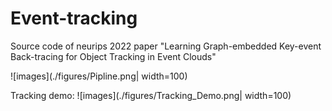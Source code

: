 # Event-tracking
Source code of neurips 2022 paper "Learning Graph-embedded Key-event Back-tracing for Object Tracking in Event Clouds"

![images](./figures/Pipline.png| width=100)

Tracking demo:
![images](./figures/Tracking_Demo.png| width=100)
